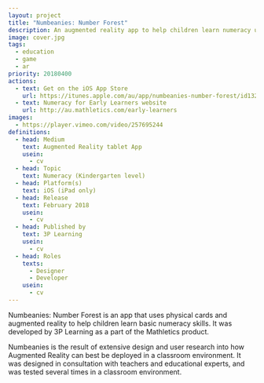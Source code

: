 ```yaml
---
layout: project
title: "Numbeanies: Number Forest"
description: An augmented reality app to help children learn numeracy using physical cards and adorable numbeanies
image: cover.jpg
tags:
  - education
  - game
  - ar
priority: 20180400
actions:
  - text: Get on the iOS App Store
    url: https://itunes.apple.com/au/app/numbeanies-number-forest/id1327676583?mt=8
  - text: Numeracy for Early Learners website
    url: http://au.mathletics.com/early-learners
images:
  - https://player.vimeo.com/video/257695244
definitions:
  - head: Medium
    text: Augmented Reality tablet App
    usein:
      - cv
  - head: Topic
    text: Numeracy (Kindergarten level)
  - head: Platform(s)
    text: iOS (iPad only)
  - head: Release
    text: February 2018
    usein:
      - cv
  - head: Published by
    text: 3P Learning
    usein:
      - cv
  - head: Roles
    texts:
      - Designer
      - Developer
    usein:
      - cv
---
```

Numbeanies: Number Forest is an app that uses physical cards and augmented reality to help children learn basic numeracy skills. It was developed by 3P Learning as a part of the Mathletics product.

Numbeanies is the result of extensive design and user research into how Augmented Reality can best be deployed in a classroom environment. It was designed in consultation with teachers and educational experts, and was tested several times in a classroom environment.
